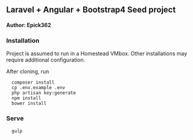 ## Laravel + Angular + Bootstrap4 Seed project
#### Author: Epick362

### Installation
Project is assumed to run in a Homestead VMbox. Other installations may require additional configuration.

After cloning, run
```
  composer install
  cp .env.example .env
  php artisan key:generate
  npm install
  bower install
```

### Serve

```
  gulp
```
